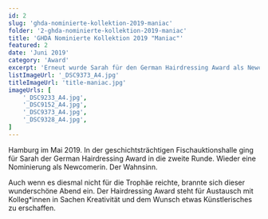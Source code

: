 ```yaml
---
id: 2
slug: 'ghda-nominierte-kollektion-2019-maniac'
folder: '2-ghda-nominierte-kollektion-2019-maniac'
title: 'GHDA Nominierte Kollektion 2019 "Maniac"'
featured: 2
date: 'Juni 2019'
category: 'Award'
excerpt: 'Erneut wurde Sarah für den German Hairdressing Award als Newcomerin nominiert'
listImageUrl: '_DSC9373_A4.jpg'
titleImageUrl: 'title-maniac.jpg'
imageUrls: [
    '_DSC9233_A4.jpg',
    '_DSC9152_A4.jpg',
    '_DSC9373_A4.jpg',
    '_DSC9328_A4.jpg',
]
---
```

Hamburg im Mai 2019. In der geschichtsträchtigen Fischauktionshalle ging für Sarah der German Hairdressing Award in die zweite Runde. Wieder eine Nominierung als Newcomerin. Der Wahnsinn. 

Auch wenn es diesmal nicht für die Trophäe reichte, brannte sich dieser wunderschöne Abend ein. Der Hairdressing Award steht für Austausch mit Kolleg*innen in Sachen Kreativität und dem Wunsch etwas Künstlerisches zu erschaffen.

